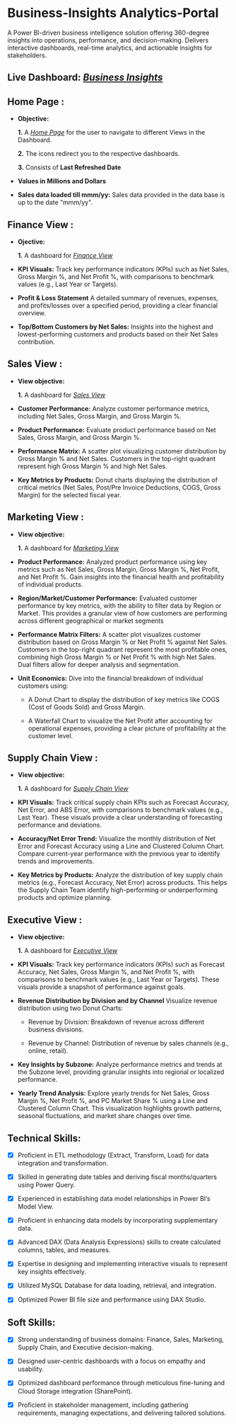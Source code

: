 # Business-Insights Analytics-Portal
A Power BI-driven business intelligence solution offering 360-degree insights into operations, performance, and decision-making. Delivers interactive dashboards, real-time analytics, and actionable insights for stakeholders.

## Live Dashboard: _[Business Insights](https://app.powerbi.com/view?r=eyJrIjoiNjYwNDJlMmItMzcwNi00ZTEzLTkxNDctNGUwNTQxNTgxNzUwIiwidCI6ImM2ZTU0OWIzLTVmNDUtNDAzMi1hYWU5LWQ0MjQ0ZGM1YjJjNCJ9&pageName=b337747ec30728019641)_
## Home Page :

- **Objective:** 

    **1.** A _[Home Page](https://github.com/shubhambhogte01/Business-Insights-Power-BI-Project/blob/main/Home.png)_ for the user to navigate to different Views in the Dashboard.

    **2.** The icons redirect you to the respective dashboards.

    **3.** Consists of **Last Refreshed Date**

- **Values in Millions and Dollars**

- **Sales data loaded till mmm/yy:** Sales data provided in the data base is up to the date "mmm/yy".

## Finance View :

- **Ojective:** 

    **1.** A dashboard for _[Finance View](https://github.com/shubhambhogte01/Business-Insights-Power-BI-Project/blob/main/Finance%20View.png)_

- **KPI Visuals:** Track key performance indicators (KPIs) such as Net Sales, Gross Margin %, and Net Profit %, with comparisons to benchmark values (e.g., Last Year or Targets).

- **Profit & Loss Statement** A detailed summary of revenues, expenses, and profits/losses over a specified period, providing a clear financial overview.
  
- **Top/Bottom Customers by Net Sales:** Insights into the highest and lowest-performing customers and products based on their Net Sales contribution.
  

## Sales View :

- **View objective:** 

    **1.** A dashboard for _[Sales View](https://github.com/shubhambhogte01/Business-Insights-Power-BI-Project/blob/main/Sales%20View.png)_
  
- **Customer Performance:** Analyze customer performance metrics, including Net Sales, Gross Margin, and Gross Margin %.

- **Product Performance:** Evaluate product performance based on Net Sales, Gross Margin, and Gross Margin %.

- **Performance Matrix:** A scatter plot visualizing customer distribution by Gross Margin % and Net Sales. Customers in the top-right quadrant represent high Gross Margin % and high Net Sales.

- **Key Metrics by Products:** Donut charts displaying the distribution of critical metrics (Net Sales, Post/Pre Invoice Deductions, COGS, Gross Margin) for the selected fiscal year.


## Marketing View :

- **View objective:** 

    **1.** A dashboard for _[Marketing View](https://github.com/shubhambhogte01/Business-Insights-Power-BI-Project/blob/main/Marketing%20View.png)_

- **Product Performance:** Analyzed product performance using key metrics such as Net Sales, Gross Margin, Gross Margin %, Net Profit, and Net Profit %. Gain insights into the financial health and profitability of individual products.
  
- **Region/Market/Customer Performance:** Evaluated customer performance by key metrics, with the ability to filter data by Region or Market. This provides a granular view of how customers are performing across different geographical or market segments

- **Performance Matrix Filters:** A scatter plot visualizes customer distribution based on Gross Margin % or Net Profit % against Net Sales. Customers in the top-right quadrant represent the most profitable ones, combining high Gross Margin % or Net Profit % with high Net Sales. Dual filters allow for deeper analysis and segmentation.

- **Unit Economics:** Dive into the financial breakdown of individual customers using:

    - A Donut Chart to display the distribution of key metrics like COGS (Cost of Goods Sold) and Gross Margin.

    - A Waterfall Chart to visualize the Net Profit after accounting for operational expenses, providing a clear picture of profitability at the customer level.
 

## Supply Chain View :

- **View objective:** 

    **1.** A dashboard for _[Supply Chain View](https://github.com/shubhambhogte01/Business-Insights-Power-BI-Project/blob/main/Supply%20Chain%20View%20.png)_

- **KPI Visuals:** Track critical supply chain KPIs such as Forecast Accuracy, Net Error, and ABS Error, with comparisons to benchmark values (e.g., Last Year). These visuals provide a clear understanding of forecasting performance and deviations.
  
- **Accuracy/Net Error Trend:** Visualize the monthly distribution of Net Error and Forecast Accuracy using a Line and Clustered Column Chart. Compare current-year performance with the previous year to identify trends and improvements.
  
- **Key Metrics by Products:** Analyze the distribution of key supply chain metrics (e.g., Forecast Accuracy, Net Error) across products. This helps the Supply Chain Team identify high-performing or underperforming products and optimize planning.


## Executive View :

- **View objective:** 

    **1.** A dashboard for _[Executive View](https://github.com/shubhambhogte01/Business-Insights-Power-BI-Project/blob/main/Executive%20View.png)_

- **KPI Visuals:** Track key performance indicators (KPIs) such as Forecast Accuracy, Net Sales, Gross Margin %, and Net Profit %, with comparisons to benchmark values (e.g., Last Year or Targets). These visuals provide a snapshot of performance against goals.

- **Revenue Distribution by Division and by Channel** Visualize revenue distribution using two Donut Charts:

    - Revenue by Division: Breakdown of revenue across different business divisions.

    - Revenue by Channel: Distribution of revenue by sales channels (e.g., online, retail).

- **Key Insights by Subzone:** Analyze performance metrics and trends at the Subzone level, providing granular insights into regional or localized performance.
 
- **Yearly Trend Analysis:** Explore yearly trends for Net Sales, Gross Margin %, Net Profit %, and PC Market Share % using a Line and Clustered Column Chart. This visualization highlights growth patterns, seasonal fluctuations, and market share changes over time.


## Technical Skills:
- [x]	Proficient in ETL methodology (Extract, Transform, Load) for data integration and transformation.

- [x] Skilled in generating date tables and deriving fiscal months/quarters using Power Query.

- [x] Experienced in establishing data model relationships in Power BI’s Model View.

- [x] Proficient in enhancing data models by incorporating supplementary data.

- [x] Advanced DAX (Data Analysis Expressions) skills to create calculated columns, tables, and measures.

- [x] Expertise in designing and implementing interactive visuals to represent key insights effectively.

- [x] Utilized MySQL Database for data loading, retrieval, and integration.

- [x] Optimized Power BI file size and performance using DAX Studio.


## Soft Skills:
- [x]	Strong understanding of business domains: Finance, Sales, Marketing, Supply Chain, and Executive decision-making.

- [x]	Designed user-centric dashboards with a focus on empathy and usability.

- [x]	Optimized dashboard performance through meticulous fine-tuning and Cloud Storage integration (SharePoint).

- [x]	Proficient in stakeholder management, including gathering requirements, managing expectations, and delivering tailored solutions.


